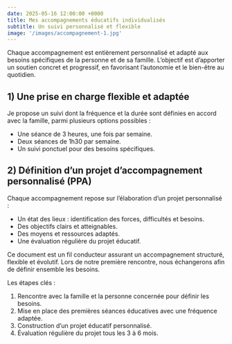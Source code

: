 ```yaml
---
date: 2025-05-16 12:00:00 +0000
title: Mes accompagnements éducatifs individualisés
subtitle: Un suivi personnalisé et flexible
image: '/images/accompagnement-1.jpg'
---
```


Chaque accompagnement est entièrement personnalisé et adapté aux besoins spécifiques de la personne et de sa famille. L’objectif est d’apporter un soutien concret et progressif, en favorisant l’autonomie et le bien-être au quotidien.

## 1) Une prise en charge flexible et adaptée

Je propose un suivi dont la fréquence et la durée sont définies en accord avec la famille, parmi plusieurs options possibles :
- Une séance de 3 heures, une fois par semaine.
- Deux séances de 1h30 par semaine.
- Un suivi ponctuel pour des besoins spécifiques.

## 2) Définition d’un projet d’accompagnement personnalisé (PPA)

Chaque accompagnement repose sur l’élaboration d’un projet personnalisé :
- Un état des lieux : identification des forces, difficultés et besoins.
- Des objectifs clairs et atteignables.
- Des moyens et ressources adaptés.
- Une évaluation régulière du projet éducatif.

Ce document est un fil conducteur assurant un accompagnement structuré, flexible et évolutif. Lors de notre première rencontre, nous échangerons afin de définir ensemble les besoins.

Les étapes clés :
1. Rencontre avec la famille et la personne concernée pour définir les besoins.
2. Mise en place des premières séances éducatives avec une fréquence adaptée.
3. Construction d’un projet éducatif personnalisé.
4. Évaluation régulière du projet tous les 3 à 6 mois.
